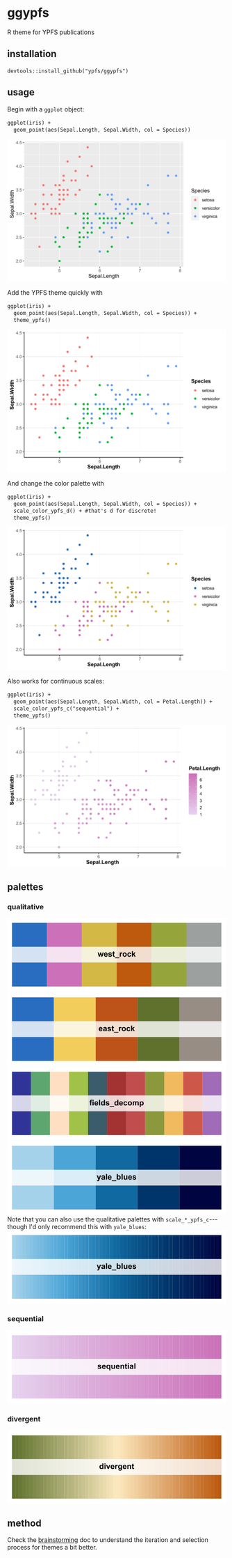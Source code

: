 # ggypfs
R theme for YPFS publications

## installation
```
devtools::install_github("ypfs/ggypfs")
```

## usage
Begin with a `ggplot` object:
```
ggplot(iris) +
  geom_point(aes(Sepal.Length, Sepal.Width, col = Species))
```
![Default ggplot theme and palette](github_resources/default.svg)

Add the YPFS theme quickly with
```
ggplot(iris) +
  geom_point(aes(Sepal.Length, Sepal.Width, col = Species)) +
  theme_ypfs()
```
![YPFS theme with default palette](github_resources/ypfs_theme.svg)

And change the color palette with
```
ggplot(iris) +
  geom_point(aes(Sepal.Length, Sepal.Width, col = Species)) +
  scale_color_ypfs_d() + #that's d for discrete!
  theme_ypfs()
```
![YPFS theme with YPFS discrete palette](github_resources/ypfs_theme_discrete.svg)

Also works for continuous scales:
```
ggplot(iris) +
  geom_point(aes(Sepal.Length, Sepal.Width, col = Petal.Length)) +
  scale_color_ypfs_c("sequential") +
  theme_ypfs()
```
![YPFS theme with YPFS continuous palette](github_resources/ypfs_theme_continuous.svg)

## palettes
### qualitative
!['west_rock: "#286dc0" "#cc71b9" "#d3b845" "#bd5a0e" "#96a53b"'](github_resources/west_rock.svg)
!['east_rock: "#286dc0" "#f2cd5c" "#bd5319" "#5f712d" "#978d85"'](github_resources/east_rock.svg)
!['fields_decomp: "#303398" "#5ea66f" "#fedfc1" "#a0c248" "#3b5c6b" "#a33232" "#c14e4d" "#8b993c" "#f1ba5e" "#cd5849" "#a06cb8"'](github_resources/fields_decomp.svg)
!['yale_blues: "#A5D2EB" "#4BA5D7" "#1069A0" "#00356B" "#000440"'](github_resources/yale_blues.svg)
Note that you can also use the qualitative palettes with `scale_*_ypfs_c`---though I'd only recommend this with `yale_blues`:
!['yale_blues but continuous'](github_resources/yale_blues_continuous.svg)

### sequential
!['sequential: low = #E6D2EF high = #cc71b9'](github_resources/sequential.svg)

### divergent
!['divergent: low = #5f712d mid = #fdeabf high = #bd5a0e'](github_resources/divergent.svg)

## method
Check the [brainstorming](github_resources/brainstorming.html) doc to understand the iteration and selection process for themes a bit better.
